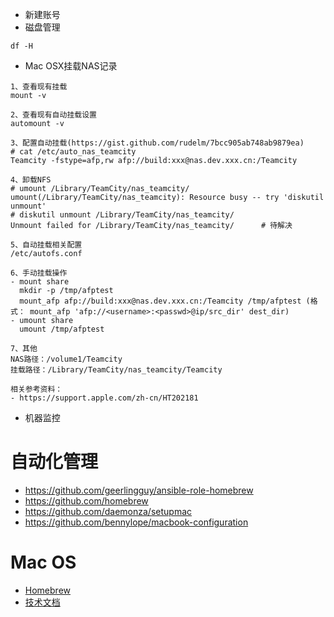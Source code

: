 - 新建账号
- 磁盘管理
```
df -H
```
- Mac OSX挂载NAS记录
```
1、查看现有挂载
mount -v

2、查看现有自动挂载设置
automount -v

3、配置自动挂载(https://gist.github.com/rudelm/7bcc905ab748ab9879ea)
# cat /etc/auto_nas_teamcity
Teamcity -fstype=afp,rw afp://build:xxx@nas.dev.xxx.cn:/Teamcity

4、卸载NFS
# umount /Library/TeamCity/nas_teamcity/
umount(/Library/TeamCity/nas_teamcity): Resource busy -- try 'diskutil unmount'
# diskutil unmount /Library/TeamCity/nas_teamcity/
Unmount failed for /Library/TeamCity/nas_teamcity/      # 待解决

5、自动挂载相关配置
/etc/autofs.conf

6、手动挂载操作
- mount share
  mkdir -p /tmp/afptest
  mount_afp afp://build:xxx@nas.dev.xxx.cn:/Teamcity /tmp/afptest (格式： mount_afp 'afp://<username>:<passwd>@ip/src_dir' dest_dir)
- umount share
  umount /tmp/afptest

7、其他
NAS路径：/volume1/Teamcity
挂载路径：/Library/TeamCity/nas_teamcity/Teamcity

相关参考资料：
- https://support.apple.com/zh-cn/HT202181
```
- 机器监控
# 自动化管理
- https://github.com/geerlingguy/ansible-role-homebrew
- https://github.com/homebrew
- https://github.com/daemonza/setupmac
- https://github.com/bennylope/macbook-configuration

# Mac OS
- [Homebrew](https://brew.sh/)
- [技术文档](https://kapeli.com/dash)
